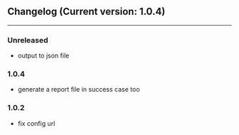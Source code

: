 ## Changelog (Current version: 1.0.4)

-----------------

### Unreleased

- output to json file

### 1.0.4

- generate a report file in success case too

### 1.0.2

- fix config url